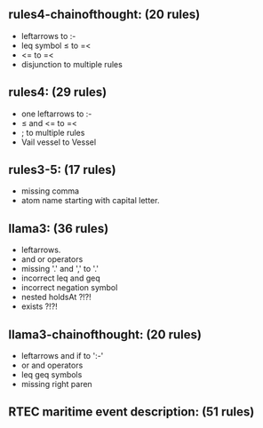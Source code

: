 ## rules4-chainofthought: (20 rules)

- leftarrows to :-
- leq symbol ≤ to =<
- <= to =<
- disjunction to multiple rules

## rules4: (29 rules)

- one leftarrows to :-
- ≤ and <= to =<
- ; to multiple rules
- Vail vessel to Vessel

## rules3-5: (17 rules)

- missing comma
- atom name starting with capital letter.

## llama3: (36 rules) 

- leftarrows.
- and or operators
- missing '.' and ',' to '.'
- incorrect leq and geq 
- incorrect negation symbol 
- nested holdsAt ?!?!
- exists ?!?!  

## llama3-chainofthought: (20 rules)

- leftarrows and if to ':-'
- or and operators
- leq geq symbols 
- missing right paren

## RTEC maritime event description: (51 rules)
